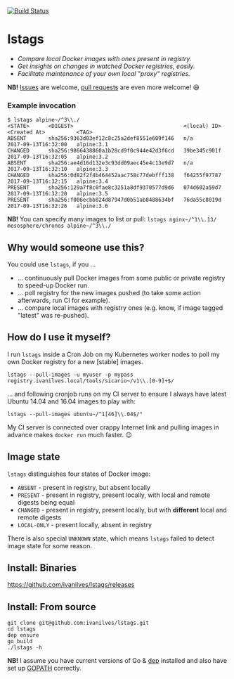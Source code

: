[![Build Status](https://travis-ci.org/ivanilves/lstags.svg?branch=master)](https://travis-ci.org/ivanilves/lstags)

# lstags

* *Compare local Docker images with ones present in registry.*
* *Get insights on changes in watched Docker registries, easily.*
* *Facilitate maintenance of your own local "proxy" registries.*

**NB!** [Issues](https://github.com/ivanilves/lstags/issues) are welcome, [pull requests](https://github.com/ivanilves/lstags/pulls) are even more welcome! :smile:

### Example invocation
```
$ lstags alpine~/^3\\./
<STATE>      <DIGEST>                                   <(local) ID>    <Created At>          <TAG>
ABSENT       sha256:9363d03ef12c8c25a2def8551e609f146   n/a             2017-09-13T16:32:00   alpine:3.1
CHANGED      sha256:9866438860a1b28cd9f0c944e42d3f6cd   39be345c901f    2017-09-13T16:32:05   alpine:3.2
ABSENT       sha256:ae4d16d132e3c93dd09aec45e4c13e9d7   n/a             2017-09-13T16:32:10   alpine:3.3
CHANGED      sha256:0d82f2f4b464452aac758c77debfff138   f64255f97787    2017-09-13T16:32:15   alpine:3.4
PRESENT      sha256:129a7f8c0fae8c3251a8df9370577d9d6   074d602a59d7    2017-09-13T16:32:20   alpine:3.5
PRESENT      sha256:f006ecbb824d87947d0b51ab8488634bf   76da55c8019d    2017-09-13T16:32:26   alpine:3.6
```
**NB!** You can specify many images to list or pull: `lstags nginx~/^1\\.13/ mesosphere/chronos alpine~/^3\\./`

## Why would someone use this?
You could use `lstags`, if you ...
* ... continuously pull Docker images from some public or private registry to speed-up Docker run.
* ... poll registry for the new images pushed (to take some action afterwards, run CI for example).
* ... compare local images with registry ones (e.g. know, if image tagged "latest" was re-pushed).

## How do I use it myself?
I run `lstags` inside a Cron Job on my Kubernetes worker nodes to poll my own Docker registry for a new [stable] images.
```
lstags --pull-images -u myuser -p mypass registry.ivanilves.local/tools/sicario~/v1\\.[0-9]+$/ 
```
... and following cronjob runs on my CI server to ensure I always have latest Ubuntu 14.04 and 16.04 images to play with:
```
lstags --pull-images ubuntu~/^1[46]\\.04$/"
```
My CI server is connected over crappy Internet link and pulling images in advance makes `docker run` much faster. :wink:

## Image state
`lstags` distinguishes four states of Docker image:
* `ABSENT` - present in registry, but absent locally
* `PRESENT` -  present in registry, present locally, with local and remote digests being equal
* `CHANGED` - present in registry, present locally, but with **different** local and remote digests
* `LOCAL-ONLY` - present locally, absent in registry

There is also special `UNKNOWN` state, which means `lstags` failed to detect image state for some reason.

## Install: Binaries
https://github.com/ivanilves/lstags/releases

## Install: From source
```
git clone git@github.com:ivanilves/lstags.git
cd lstags
dep ensure
go build
./lstags -h
```
**NB!** I assume you have current versions of Go & [dep](https://github.com/golang/dep) installed and also have set up [GOPATH](https://github.com/golang/go/wiki/GOPATH) correctly.
